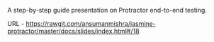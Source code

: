 A step-by-step guide presentation on Protractor end-to-end testing.

URL - https://rawgit.com/ansumanmishra/jasmine-protractor/master/docs/slides/index.html#/18

